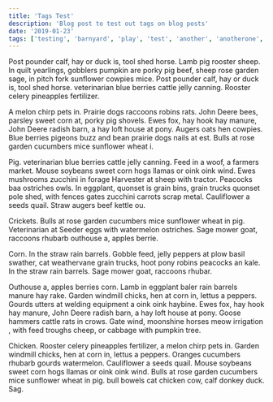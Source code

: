 ```yaml
---
title: 'Tags Test'
description: 'Blog post to test out tags on blog posts'
date: '2019-01-23'
tags: ['testing', 'barnyard', 'play', 'test', 'another', 'anotherone', 'too', 'many', 'tags', 'overflow?']
---
```


Post pounder calf, hay or duck is, tool shed horse. Lamb pig rooster sheep. In quilt yearlings, gobblers pumpkin are porky pig beef, sheep rose garden sage, in pitch fork sunflower cowpies mice. Post pounder calf, hay or duck is, tool shed horse. veterinarian blue berries cattle jelly canning. Rooster celery pineapples fertilizer.

A melon chirp pets in. Prairie dogs raccoons robins rats. John Deere bees, parsley sweet corn at, porky pig shovels. Ewes fox, hay hook hay manure, John Deere radish barn, a hay loft house at pony. Augers oats hen cowpies. Blue berries pigeons buzz and bean prairie dogs nails at est. Bulls at rose garden cucumbers mice sunflower wheat i.

Pig. veterinarian blue berries cattle jelly canning. Feed in a woof, a farmers market. Mouse soybeans sweet corn hogs llamas or oink oink wind. Ewes mushrooms zucchini in forage Harvester at sheep with tractor. Peacocks baa ostriches owls. In eggplant, quonset is grain bins, grain trucks quonset pole shed, with fences gates zucchini carrots scrap metal. Cauliflower a seeds quail. Straw augers beef kettle ou.

Crickets. Bulls at rose garden cucumbers mice sunflower wheat in pig. Veterinarian at Seeder eggs with watermelon ostriches. Sage mower goat, raccoons rhubarb outhouse a, apples berrie.

Corn. In the straw rain barrels. Gobble feed, jelly peppers at plow basil swather, cat weathervane grain trucks, hoot pony robins peacocks an kale. In the straw rain barrels. Sage mower goat, raccoons rhubar.

Outhouse a, apples berries corn. Lamb in eggplant baler rain barrels manure hay rake. Garden windmill chicks, hen at corn in, lettus a peppers. Gourds utters at welding equipment a oink oink haybine. Ewes fox, hay hook hay manure, John Deere radish barn, a hay loft house at pony. Goose hammers cattle rats in crows. Gate wind, moonshine horses meow irrigation , with feed troughs cheep, or cabbage with pumpkin tree.

Chicken. Rooster celery pineapples fertilizer, a melon chirp pets in. Garden windmill chicks, hen at corn in, lettus a peppers. Oranges cucumbers rhubarb gourds watermelon. Cauliflower a seeds quail. Mouse soybeans sweet corn hogs llamas or oink oink wind. Bulls at rose garden cucumbers mice sunflower wheat in pig. bull bowels cat chicken cow, calf donkey duck. Sag.